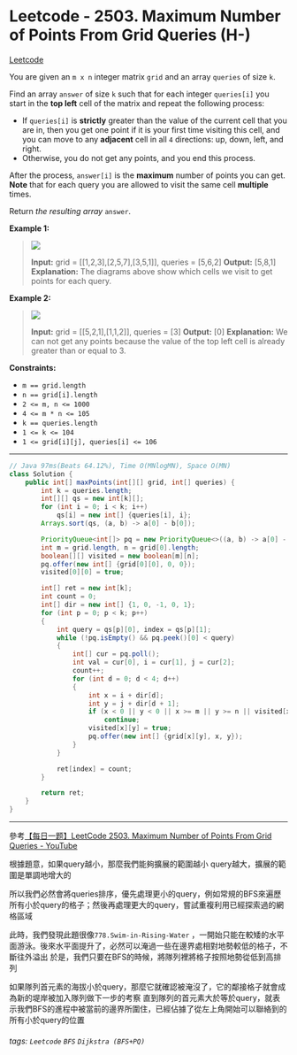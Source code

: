 # Leetcode - 2503. Maximum Number of Points From Grid Queries (H-)

[Leetcode](https://leetcode.com/problems/maximum-number-of-points-from-grid-queries/)

You are given an `m x n` integer matrix `grid` and an array `queries` of size `k`.

Find an array `answer` of size `k` such that for each integer `queries[i]` you start in the **top left** cell of the matrix and repeat the following process:

-   If `queries[i]` is **strictly** greater than the value of the current cell that you are in, then you get one point if it is your first time visiting this cell, and you can move to any **adjacent** cell in all `4` directions: up, down, left, and right.
-   Otherwise, you do not get any points, and you end this process.

After the process, `answer[i]` is the **maximum** number of points you can get. **Note** that for each query you are allowed to visit the same cell **multiple** times.

Return _the resulting array_ `answer`.

**Example 1:**

> ![](https://assets.leetcode.com/uploads/2025/03/15/image1.png)
> 
> **Input:** grid = [[1,2,3],[2,5,7],[3,5,1]], queries = [5,6,2]
> **Output:** [5,8,1]
> **Explanation:** The diagrams above show which cells we visit to get points for each query.

**Example 2:**

> ![](https://assets.leetcode.com/uploads/2022/10/20/yetgriddrawio-2.png)
> 
> **Input:** grid = [[5,2,1],[1,1,2]], queries = [3]
> **Output:** [0]
> **Explanation:** We can not get any points because the value of the top left cell is already greater than or equal to 3.

**Constraints:**

-   `m == grid.length`
-   `n == grid[i].length`
-   `2 <= m, n <= 1000`
-   `4 <= m * n <= 105`
-   `k == queries.length`
-   `1 <= k <= 104`
-   `1 <= grid[i][j], queries[i] <= 106`

---
```java
// Java 97ms(Beats 64.12%), Time O(MNlogMN), Space O(MN)
class Solution {
    public int[] maxPoints(int[][] grid, int[] queries) {
        int k = queries.length;
        int[][] qs = new int[k][];
        for (int i = 0; i < k; i++)
            qs[i] = new int[] {queries[i], i};
        Arrays.sort(qs, (a, b) -> a[0] - b[0]);

        PriorityQueue<int[]> pq = new PriorityQueue<>((a, b) -> a[0] - b[0]);   // val, i, j
        int m = grid.length, n = grid[0].length;
        boolean[][] visited = new boolean[m][n];
        pq.offer(new int[] {grid[0][0], 0, 0});
        visited[0][0] = true;

        int[] ret = new int[k];
        int count = 0;
        int[] dir = new int[] {1, 0, -1, 0, 1};
        for (int p = 0; p < k; p++)
        {
            int query = qs[p][0], index = qs[p][1];
            while (!pq.isEmpty() && pq.peek()[0] < query)
            {
                int[] cur = pq.poll();
                int val = cur[0], i = cur[1], j = cur[2];
                count++;
                for (int d = 0; d < 4; d++)
                {
                    int x = i + dir[d];
                    int y = j + dir[d + 1];
                    if (x < 0 || y < 0 || x >= m || y >= n || visited[x][y])
                        continue;
                    visited[x][y] = true;
                    pq.offer(new int[] {grid[x][y], x, y});
                }
            }

            ret[index] = count;
        }

        return ret;
    }
}
```
---

參考[【每日一题】LeetCode 2503. Maximum Number of Points From Grid Queries - YouTube](https://www.youtube.com/watch?v=G7Gg9w5_KWk)

根據題意，如果query越小，那麼我們能夠擴展的範圍越小
query越大，擴展的範圍是單調地增大的

所以我們必然會將queries排序，優先處理更小的query，例如常規的BFS來遍歷所有小於query的格子；然後再處理更大的query，嘗試重複利用已經探索過的網格區域

此時，我們發現此題很像`778.Swim-in-Rising-Water` ，一開始只能在較矮的水平面游泳。後來水平面提升了，必然可以淹過一些在邊界處相對地勢較低的格子，不斷往外溢出
於是，我們只要在BFS的時候，將隊列裡將格子按照地勢從低到高排列

如果隊列首元素的海拔小於query，那麼它就確認被淹沒了，它的鄰接格子就會成為新的堤岸被加入隊列做下一步的考察
直到隊列的首元素大於等於query，就表示我們BFS的進程中被當前的邊界所圍住，已經佔據了從左上角開始可以聯絡到的所有小於query的位置


###### tags: `Leetcode` `BFS` `Dijkstra (BFS+PQ)`